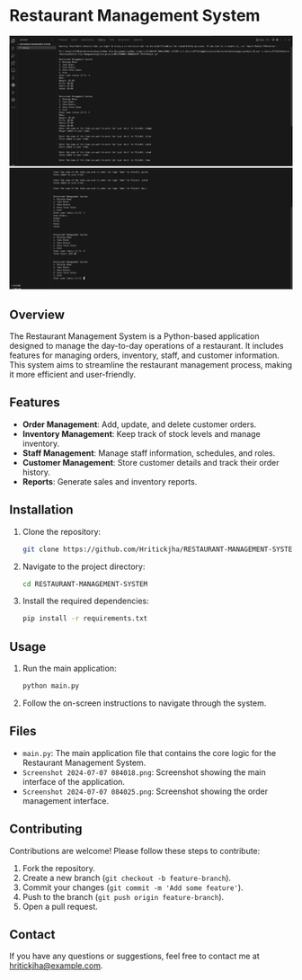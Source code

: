 # Restaurant Management System

![Screenshot](Screenshot%202024-07-07%20084018.png)
![Screenshot](Screenshot%202024-07-07%20084025.png)

## Overview

The Restaurant Management System is a Python-based application designed to manage the day-to-day operations of a restaurant. It includes features for managing orders, inventory, staff, and customer information. This system aims to streamline the restaurant management process, making it more efficient and user-friendly.

## Features

- **Order Management**: Add, update, and delete customer orders.
- **Inventory Management**: Keep track of stock levels and manage inventory.
- **Staff Management**: Manage staff information, schedules, and roles.
- **Customer Management**: Store customer details and track their order history.
- **Reports**: Generate sales and inventory reports.

## Installation

1. Clone the repository:
    ```bash
    git clone https://github.com/Hritickjha/RESTAURANT-MANAGEMENT-SYSTEM.git
    ```
2. Navigate to the project directory:
    ```bash
    cd RESTAURANT-MANAGEMENT-SYSTEM
    ```
3. Install the required dependencies:
    ```bash
    pip install -r requirements.txt
    ```

## Usage

1. Run the main application:
    ```bash
    python main.py
    ```
2. Follow the on-screen instructions to navigate through the system.

## Files

- `main.py`: The main application file that contains the core logic for the Restaurant Management System.
- `Screenshot 2024-07-07 084018.png`: Screenshot showing the main interface of the application.
- `Screenshot 2024-07-07 084025.png`: Screenshot showing the order management interface.

## Contributing

Contributions are welcome! Please follow these steps to contribute:

1. Fork the repository.
2. Create a new branch (`git checkout -b feature-branch`).
3. Commit your changes (`git commit -m 'Add some feature'`).
4. Push to the branch (`git push origin feature-branch`).
5. Open a pull request.

## Contact

If you have any questions or suggestions, feel free to contact me at hritickjha@example.com.
